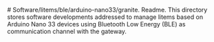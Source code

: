 # Software/litems/ble/arduino-nano33/granite. Readme.
This directory stores software developments addressed to manage litems based on Arduino Nano 33 devices using Bluetooth Low Energy (BLE) as communication channel with the gateway.
